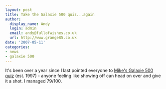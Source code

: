 ```yaml
---
layout: post
title: Take the Galaxie 500 quiz...again
author:
  display_name: Andy
  login: admin
  email: andy@fullofwishes.co.uk
  url: http://www.grange85.co.uk
date: '2007-05-11'
categories:
- news
- galaxie 500
---
```


It's been over a year since I last pointed everyone to [Mike's Galaxie 500 quiz](https://static.fullofwishes.co.uk/michaelsquiz/) (est. 1997) - anyone feeling like showing off can head on over and give it a shot. I managed 79/100.


